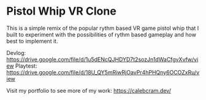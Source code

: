 # Pistol Whip VR Clone
 This is a simple remix of the popular rythm based VR game pistol whip that I built to experiment with the possibilities of rythm based gameplay and how best to implement it.

Devlog: https://drive.google.com/file/d/1u5dENcQJHDYD7t2sozJn1dWaCfgvXvfw/view
Playtest: https://drive.google.com/file/d/18U_QY5mRiwRjOavPr4hPHQny6OCOZxRu/view

Visit my portfolio to see more of my work: https://calebcram.dev/
